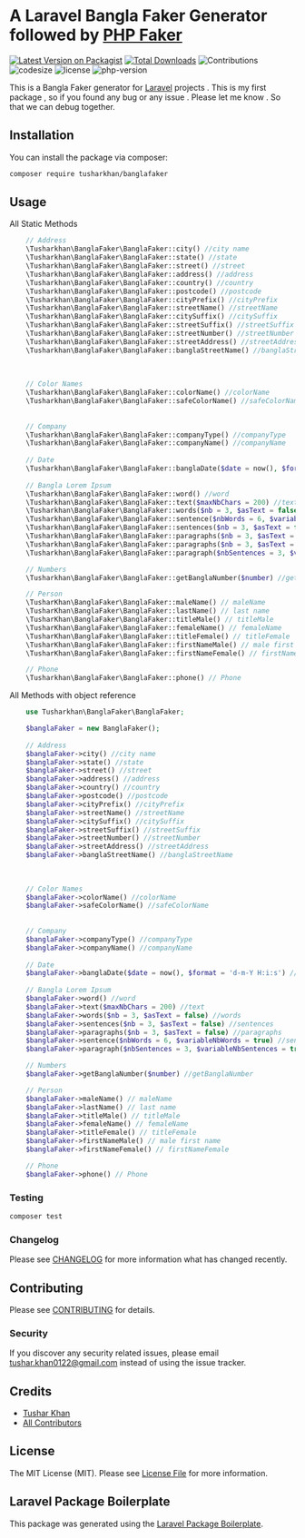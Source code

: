 # A Laravel Bangla Faker Generator followed by [PHP Faker](https://fakerphp.github.io/)

[![Latest Version on Packagist](https://img.shields.io/packagist/v/alaminfirdows/laravel-editorjs.svg?style=flat-square)](https://packagist.org/packages/alaminfirdows/laravel-editorjs)
[![Total Downloads](https://img.shields.io/github/downloads/tusharkhan/banglafaker/total)](https://packagist.org/packages/tusharkhan/banglafaker)
![Contributions](https://img.shields.io/github/contributors/tusharkhan/banglafaker)
![codesize](https://img.shields.io/github/languages/code-size/tusharkhan/banglafaker)
![license](https://img.shields.io/github/license/tusharkhan/banglafaker)
![php-version](https://img.shields.io/packagist/php-v/tusharkhan/banglafaker)


This is a Bangla Faker generator for [Laravel](https://laravel.com/) projects . This is my first package , so if you found any bug or any issue . Please let me know . So that we can debug together.

## Installation

You can install the package via composer:

```bash
composer require tusharkhan/banglafaker
```

## Usage


All Static Methods
```php
    // Address
    \Tusharkhan\BanglaFaker\BanglaFaker::city() //city name
    \Tusharkhan\BanglaFaker\BanglaFaker::state() //state
    \Tusharkhan\BanglaFaker\BanglaFaker::street() //street
    \Tusharkhan\BanglaFaker\BanglaFaker::address() //address
    \Tusharkhan\BanglaFaker\BanglaFaker::country() //country
    \Tusharkhan\BanglaFaker\BanglaFaker::postcode() //postcode
    \Tusharkhan\BanglaFaker\BanglaFaker::cityPrefix() //cityPrefix
    \Tusharkhan\BanglaFaker\BanglaFaker::streetName() //streetName
    \Tusharkhan\BanglaFaker\BanglaFaker::citySuffix() //citySuffix
    \Tusharkhan\BanglaFaker\BanglaFaker::streetSuffix() //streetSuffix
    \Tusharkhan\BanglaFaker\BanglaFaker::streetNumber() //streetNumber
    \Tusharkhan\BanglaFaker\BanglaFaker::streetAddress() //streetAddress
    \Tusharkhan\BanglaFaker\BanglaFaker::banglaStreetName() //banglaStreetName
    
    
    
    // Color Names
    \Tusharkhan\BanglaFaker\BanglaFaker::colorName() //colorName
    \Tusharkhan\BanglaFaker\BanglaFaker::safeColorName() //safeColorName
    
    
    // Company
    \Tusharkhan\BanglaFaker\BanglaFaker::companyType() //companyType
    \Tusharkhan\BanglaFaker\BanglaFaker::companyName() //companyName
    
    // Date
    \Tusharkhan\BanglaFaker\BanglaFaker::banglaDate($date = now(), $format = 'd-m-Y H:i:s') //banglaDate
    
    // Bangla Lorem Ipsum
    \Tusharkhan\BanglaFaker\BanglaFaker::word() //word
    \Tusharkhan\BanglaFaker\BanglaFaker::text($maxNbChars = 200) //text
    \Tusharkhan\BanglaFaker\BanglaFaker::words($nb = 3, $asText = false) //words
    \Tusharkhan\BanglaFaker\BanglaFaker::sentence($nbWords = 6, $variableNbWords = true) //sentence
    \Tusharkhan\BanglaFaker\BanglaFaker::sentences($nb = 3, $asText = false) //sentences
    \Tusharkhan\BanglaFaker\BanglaFaker::paragraphs($nb = 3, $asText = false) //paragraphs
    \Tusharkhan\BanglaFaker\BanglaFaker::paragraphs($nb = 3, $asText = false) //paragraphs
    \Tusharkhan\BanglaFaker\BanglaFaker::paragraph($nbSentences = 3, $variableNbSentences = true) //paragraph

    // Numbers
    \Tusharkhan\BanglaFaker\BanglaFaker::getBanglaNumber($number) //getBanglaNumber

    // Person 
    \TusharKhan\BanglaFaker\BanglaFaker::maleName() // maleName
    \TusharKhan\BanglaFaker\BanglaFaker::lastName() // last name
    \TusharKhan\BanglaFaker\BanglaFaker::titleMale() // titleMale
    \TusharKhan\BanglaFaker\BanglaFaker::femaleName() // femaleName
    \TusharKhan\BanglaFaker\BanglaFaker::titleFemale() // titleFemale
    \TusharKhan\BanglaFaker\BanglaFaker::firstNameMale() // male first name
    \TusharKhan\BanglaFaker\BanglaFaker::firstNameFemale() // firstNameFemale

    // Phone
    \Tusharkhan\BanglaFaker\BanglaFaker::phone() // Phone
```



All Methods with object reference
```php
    use Tusharkhan\BanglaFaker\BanglaFaker;

    $banglaFaker = new BanglaFaker();
    
    // Address
    $banglaFaker->city() //city name
    $banglaFaker->state() //state
    $banglaFaker->street() //street
    $banglaFaker->address() //address
    $banglaFaker->country() //country
    $banglaFaker->postcode() //postcode
    $banglaFaker->cityPrefix() //cityPrefix
    $banglaFaker->streetName() //streetName
    $banglaFaker->citySuffix() //citySuffix
    $banglaFaker->streetSuffix() //streetSuffix
    $banglaFaker->streetNumber() //streetNumber
    $banglaFaker->streetAddress() //streetAddress
    $banglaFaker->banglaStreetName() //banglaStreetName
    
    
    
    // Color Names
    $banglaFaker->colorName() //colorName
    $banglaFaker->safeColorName() //safeColorName
    
    
    // Company
    $banglaFaker->companyType() //companyType
    $banglaFaker->companyName() //companyName
    
    // Date
    $banglaFaker->banglaDate($date = now(), $format = 'd-m-Y H:i:s') //banglaDate
    
    // Bangla Lorem Ipsum
    $banglaFaker->word() //word
    $banglaFaker->text($maxNbChars = 200) //text
    $banglaFaker->words($nb = 3, $asText = false) //words
    $banglaFaker->sentences($nb = 3, $asText = false) //sentences
    $banglaFaker->paragraphs($nb = 3, $asText = false) //paragraphs
    $banglaFaker->sentence($nbWords = 6, $variableNbWords = true) //sentence
    $banglaFaker->paragraph($nbSentences = 3, $variableNbSentences = true) //paragraph

    // Numbers
    $banglaFaker->getBanglaNumber($number) //getBanglaNumber

    // Person 
    $banglaFaker->maleName() // maleName
    $banglaFaker->lastName() // last name
    $banglaFaker->titleMale() // titleMale
    $banglaFaker->femaleName() // femaleName
    $banglaFaker->titleFemale() // titleFemale
    $banglaFaker->firstNameMale() // male first name
    $banglaFaker->firstNameFemale() // firstNameFemale

    // Phone
    $banglaFaker->phone() // Phone
```

### Testing

```bash
composer test
```

### Changelog

Please see [CHANGELOG](CHANGELOG.md) for more information what has changed recently.

## Contributing

Please see [CONTRIBUTING](CONTRIBUTING.md) for details.

### Security

If you discover any security related issues, please email tushar.khan0122@gmail.com instead of using the issue tracker.

## Credits

-   [Tushar Khan](https://github.com/tusharkhan)
-   [All Contributors](../../contributors)

## License

The MIT License (MIT). Please see [License File](LICENSE.md) for more information.

## Laravel Package Boilerplate

This package was generated using the [Laravel Package Boilerplate](https://laravelpackageboilerplate.com).
